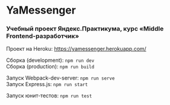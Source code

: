 # YaMessenger

### Учебный проект Яндекс.Практикума, курс «Middle Frontend-разработчик»

Проект на Heroku: https://yamessenger.herokuapp.com/

Сборка (development): `npm run dev`  
Сборка (production): `npm run build`

Запуск Webpack-dev-server: `npm run serve`  
Запуск Express.js: `npm run start`

Запуск юнит-тестов: `npm run test`
